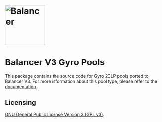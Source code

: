 # <img src="../../logo.svg" alt="Balancer" height="128px">

# Balancer V3 Gyro Pools

This package contains the source code for Gyro 2CLP pools ported to Balancer V3. For more information about this pool 
type, please refer to the [documentation](https://docs.gyro.finance/gyroscope-protocol/concentrated-liquidity-pools/2-clps).

## Licensing

[GNU General Public License Version 3 (GPL v3)](../../LICENSE).
